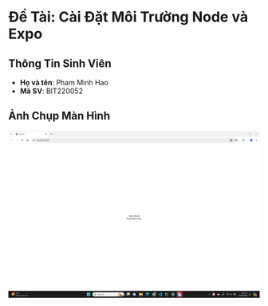 # Đề Tài: Cài Đặt Môi Trường Node và Expo

## Thông Tin Sinh Viên
- **Họ và tên**: Pham Minh Hao
- **Mã SV**: BIT220052

## Ảnh Chụp Màn Hình
![alt](Anh1.png)